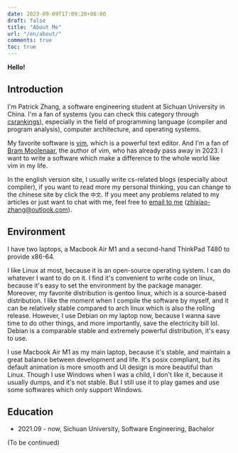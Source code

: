 ```yaml
---
date: 2023-09-09T17:09:20+08:00
draft: false
title: "About Me"
url: "/en/about/"
comments: true
toc: true
---
```


**Hello!**

## Introduction

I'm Patrick Zhang, a software engineering student at Sichuan University in China. I'm a fan of systems (you can check this category through [csrankings](https://csrankings.org/)), especially in the field of programming language (compiler and program analysis), computer architecture, and operating systems.

My favorite software is [vim](https://www.vim.org/), which is a powerful text editor. And I'm a fan of [Bram Moolenaar](https://en.wikipedia.org/wiki/Bram_Moolenaar), the author of vim, who has already pass away in 2023. I want to write a software which make a difference to the whole world like vim in my life.

In the english version site, I usually write cs-related blogs (especially about compiler), if you want to read more my personal thinking, you can change to the chinese site by click the `中文`. If you meet any problems related to my articles or just want to chat with me, feel free to  [email to me](zhixiao-zhang@outlook.com) (zhixiao-zhang@outlook.com).

## Environment

I have two laptops, a Macbook Air M1 and a second-hand ThinkPad T480 to provide x86-64.

I like Linux at most, because it is an open-source operating system. I can do whatever I want to do on it. I find it's convenient to write code on linux, because it's easy to set the environment by the package manager. Moreover, my favorite distribution is gentoo linux, which is a source-based distribution. I like the moment when I compile the software by myself, and it can be relatively stable compared to arch linux which is also the rolling release. However, I use Debian on my laptop now, because I wanna save time to do other things, and more importantly, save the electricity bill lol. Debian is a comparable stable and extremely powerful distribution, it's easy to use.

I use Macbook Air M1 as my main laptop, because it's stable, and maintain a great balance between development and life. It's posix compliant, but its default animation is more smooth and UI design is more beautiful than Linux. Though I use Windows when I was a child, I don't like it, because it usually dumps, and it's not stable. But I still use it to play games and use some softwares which only support Windows.

## Education

- 2021.09 - now, Sichuan University, Software Engineering, Bachelor

(To be continued)

